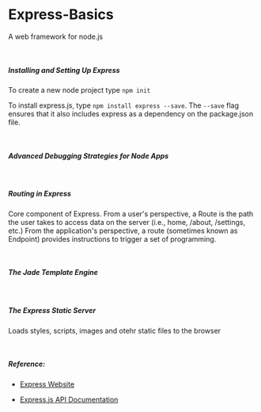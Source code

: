 Express-Basics
==============

A web framework for node.js

 

##### Installing and Setting Up Express

To create a new node project type `npm init`

To install express.js, type `npm install express --save`. The `--save` flag
ensures that it also includes express as a dependency on the package.json file.

 

##### Advanced Debugging Strategies for Node Apps

 

##### Routing in Express

Core component of Express. From a user's perspective, a Route is the path the user takes to access data on the server (i.e., home, /about, /settings, etc.) From the application's perspective, a route (sometimes known as Endpoint) provides instructions to trigger a set of programming.

 

##### The Jade Template Engine

 

##### The Express Static Server

Loads styles, scripts, images and otehr static files to the browser

 

##### Reference:

-   [Express Website](<http://expressjs.com>)

-   [Express.js API Documentation](<http://expressjs.com/4x/api.html>)
